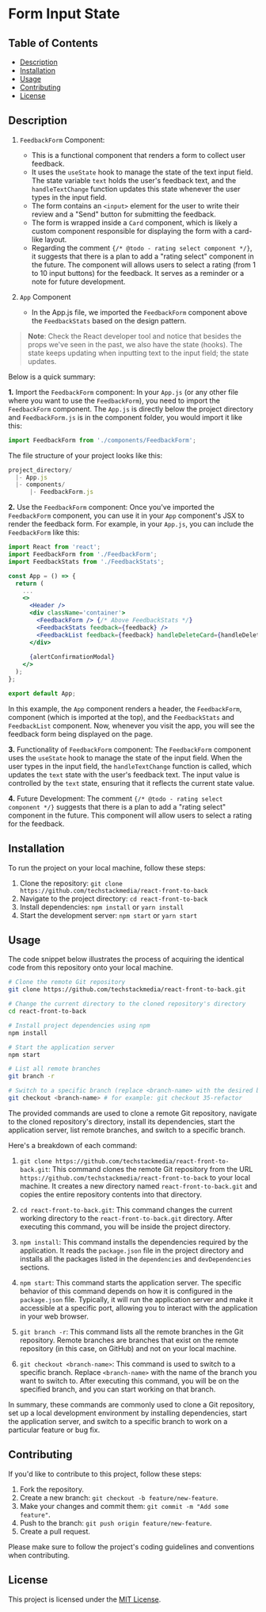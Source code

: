 # Form Input State

## Table of Contents

- [Description](#description)
- [Installation](#installation)
- [Usage](#usage)
- [Contributing](#contributing)
- [License](#license)

## Description

1. `FeedbackForm` Component:

   - This is a functional component that renders a form to collect user feedback.
   - It uses the `useState` hook to manage the state of the text input field. The state variable `text` holds the user's feedback text, and the `handleTextChange` function updates this state whenever the user types in the input field.
   - The form contains an `<input>` element for the user to write their review and a "Send" button for submitting the feedback.
   - The form is wrapped inside a `Card` component, which is likely a custom component responsible for displaying the form with a card-like layout.
   - Regarding the comment `{/* @todo - rating select component */}`, it suggests that there is a plan to add a "rating select" component in the future. The component will allows users to select a rating (from 1 to 10 input buttons) for the feedback. It serves as a reminder or a note for future development.

2. `App` Component
   - In the App.js file, we imported the `FeedbackForm` component above the `FeedbackStats` based on the design pattern.

> **Note**: Check the React developer tool and notice that besides the props we've seen in the past, we also have the state (hooks). The state keeps updating when inputting text to the input field; the state updates.

Below is a quick summary:

**1.** Import the `FeedbackForm` component:
   In your `App.js` (or any other file where you want to use the `FeedbackForm`), you need to import the `FeedbackForm` component. The `App.js` is directly below the project directory and `FeedbackForm.js` is in the component folder, you would import it like this:

```jsx
import FeedbackForm from './components/FeedbackForm';
```

The file structure of your project looks like this:

```jsx
project_directory/
  |- App.js
  |- components/
      |- FeedbackForm.js
```

**2.** Use the `FeedbackForm` component:
   Once you've imported the `FeedbackForm` component, you can use it in your `App` component's JSX to render the feedback form. For example, in your `App.js`, you can include the `FeedbackForm` like this:

```jsx
import React from 'react';
import FeedbackForm from './FeedbackForm';
import FeedbackStats from './FeedbackStats';

const App = () => {
  return (
    ...
    <>
      <Header />
      <div className='container'>
        <FeedbackForm /> {/* Above FeedbackStats */}
        <FeedbackStats feedback={feedback} />
        <FeedbackList feedback={feedback} handleDeleteCard={handleDeleteCard} />
      </div>
 
      {alertConfirmationModal}
    </>
  );
};

export default App;
```

In this example, the `App` component renders a header, the `FeedbackForm`, component (which is imported at the top), and the `FeedbackStats` and `FeedbackList` component. Now, whenever you visit the app, you will see the feedback form being displayed on the page.

**3.** Functionality of `FeedbackForm` component:
   The `FeedbackForm` component uses the `useState` hook to manage the state of the input field. When the user types in the input field, the `handleTextChange` function is called, which updates the `text` state with the user's feedback text. The input value is controlled by the `text` state, ensuring that it reflects the current state value.

**4.** Future Development:
   The comment `{/* @todo - rating select component */}` suggests that there is a plan to add a "rating select" component in the future. This component will allow users to select a rating for the feedback.

## Installation

To run the project on your local machine, follow these steps:

1. Clone the repository: `git clone https://github.com/techstackmedia/react-front-to-back`
2. Navigate to the project directory: `cd react-front-to-back`
3. Install dependencies: `npm install` or `yarn install`
4. Start the development server: `npm start` or `yarn start`

## Usage

The code snippet below illustrates the process of acquiring the identical code from this repository onto your local machine.

```bash
# Clone the remote Git repository
git clone https://github.com/techstackmedia/react-front-to-back.git

# Change the current directory to the cloned repository's directory
cd react-front-to-back

# Install project dependencies using npm
npm install

# Start the application server
npm start

# List all remote branches
git branch -r

# Switch to a specific branch (replace <branch-name> with the desired branch name)
git checkout <branch-name> # for example: git checkout 35-refactor
```

The provided commands are used to clone a remote Git repository, navigate to the cloned repository's directory, install its dependencies, start the application server, list remote branches, and switch to a specific branch.

Here's a breakdown of each command:

1. `git clone https://github.com/techstackmedia/react-front-to-back.git`: This command clones the remote Git repository from the URL `https://github.com/techstackmedia/react-front-to-back` to your local machine. It creates a new directory named `react-front-to-back.git` and copies the entire repository contents into that directory.

2. `cd react-front-to-back.git`: This command changes the current working directory to the `react-front-to-back.git` directory. After executing this command, you will be inside the project directory.

3. `npm install`: This command installs the dependencies required by the application. It reads the `package.json` file in the project directory and installs all the packages listed in the `dependencies` and `devDependencies` sections.

4. `npm start`: This command starts the application server. The specific behavior of this command depends on how it is configured in the `package.json` file. Typically, it will run the application server and make it accessible at a specific port, allowing you to interact with the application in your web browser.

5. `git branch -r`: This command lists all the remote branches in the Git repository. Remote branches are branches that exist on the remote repository (in this case, on GitHub) and not on your local machine.

6. `git checkout <branch-name>`: This command is used to switch to a specific branch. Replace `<branch-name>` with the name of the branch you want to switch to. After executing this command, you will be on the specified branch, and you can start working on that branch.

In summary, these commands are commonly used to clone a Git repository, set up a local development environment by installing dependencies, start the application server, and switch to a specific branch to work on a particular feature or bug fix.

## Contributing

If you'd like to contribute to this project, follow these steps:

1. Fork the repository.
2. Create a new branch: `git checkout -b feature/new-feature`.
3. Make your changes and commit them: `git commit -m "Add some feature"`.
4. Push to the branch: `git push origin feature/new-feature`.
5. Create a pull request.

Please make sure to follow the project's coding guidelines and conventions when contributing.

## License

This project is licensed under the [MIT License](https://opensource.org/licenses/MIT).
